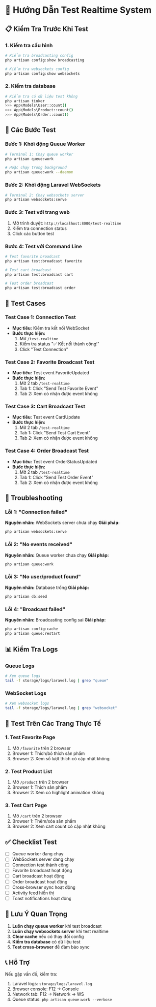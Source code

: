 # 🧪 Hướng Dẫn Test Realtime System

## 📋 Kiểm Tra Trước Khi Test

### 1. Kiểm tra cấu hình
```bash
# Kiểm tra broadcasting config
php artisan config:show broadcasting

# Kiểm tra websockets config  
php artisan config:show websockets
```

### 2. Kiểm tra database
```bash
# Kiểm tra có dữ liệu test không
php artisan tinker
>>> App\Models\User::count()
>>> App\Models\Product::count() 
>>> App\Models\Order::count()
```

## 🚀 Các Bước Test

### Bước 1: Khởi động Queue Worker
```bash
# Terminal 1: Chạy queue worker
php artisan queue:work

# Hoặc chạy trong background
php artisan queue:work --daemon
```

### Bước 2: Khởi động Laravel WebSockets
```bash
# Terminal 2: Chạy websockets server
php artisan websockets:serve
```

### Bước 3: Test với trang web
1. Mở trình duyệt: `http://localhost:8000/test-realtime`
2. Kiểm tra connection status
3. Click các button test

### Bước 4: Test với Command Line
```bash
# Test favorite broadcast
php artisan test:broadcast favorite

# Test cart broadcast  
php artisan test:broadcast cart

# Test order broadcast
php artisan test:broadcast order
```

## 🎯 Test Cases

### Test Case 1: Connection Test
- **Mục tiêu:** Kiểm tra kết nối WebSocket
- **Bước thực hiện:**
  1. Mở `/test-realtime`
  2. Kiểm tra status "✅ Kết nối thành công!"
  3. Click "Test Connection"

### Test Case 2: Favorite Broadcast Test
- **Mục tiêu:** Test event FavoriteUpdated
- **Bước thực hiện:**
  1. Mở 2 tab `/test-realtime`
  2. Tab 1: Click "Send Test Favorite Event"
  3. Tab 2: Xem có nhận được event không

### Test Case 3: Cart Broadcast Test
- **Mục tiêu:** Test event CardUpdate
- **Bước thực hiện:**
  1. Mở 2 tab `/test-realtime`
  2. Tab 1: Click "Send Test Cart Event"
  3. Tab 2: Xem có nhận được event không

### Test Case 4: Order Broadcast Test
- **Mục tiêu:** Test event OrderStatusUpdated
- **Bước thực hiện:**
  1. Mở 2 tab `/test-realtime`
  2. Tab 1: Click "Send Test Order Event"
  3. Tab 2: Xem có nhận được event không

## 🔧 Troubleshooting

### Lỗi 1: "Connection failed"
**Nguyên nhân:** WebSockets server chưa chạy
**Giải pháp:**
```bash
php artisan websockets:serve
```

### Lỗi 2: "No events received"
**Nguyên nhân:** Queue worker chưa chạy
**Giải pháp:**
```bash
php artisan queue:work
```

### Lỗi 3: "No user/product found"
**Nguyên nhân:** Database trống
**Giải pháp:**
```bash
php artisan db:seed
```

### Lỗi 4: "Broadcast failed"
**Nguyên nhân:** Broadcasting config sai
**Giải pháp:**
```bash
php artisan config:cache
php artisan queue:restart
```

## 📊 Kiểm Tra Logs

### Queue Logs
```bash
# Xem queue logs
tail -f storage/logs/laravel.log | grep "queue"
```

### WebSocket Logs
```bash
# Xem websocket logs
tail -f storage/logs/laravel.log | grep "websocket"
```

## 🎯 Test Trên Các Trang Thực Tế

### 1. Test Favorite Page
1. Mở `/favorite` trên 2 browser
2. Browser 1: Thích/bỏ thích sản phẩm
3. Browser 2: Xem số lượt thích có cập nhật không

### 2. Test Product List
1. Mở `/product` trên 2 browser
2. Browser 1: Thích sản phẩm
3. Browser 2: Xem có highlight animation không

### 3. Test Cart Page
1. Mở `/cart` trên 2 browser
2. Browser 1: Thêm/xóa sản phẩm
3. Browser 2: Xem cart count có cập nhật không

## ✅ Checklist Test

- [ ] Queue worker đang chạy
- [ ] WebSockets server đang chạy
- [ ] Connection test thành công
- [ ] Favorite broadcast hoạt động
- [ ] Cart broadcast hoạt động
- [ ] Order broadcast hoạt động
- [ ] Cross-browser sync hoạt động
- [ ] Activity feed hiển thị
- [ ] Toast notifications hoạt động

## 🚨 Lưu Ý Quan Trọng

1. **Luôn chạy queue worker** khi test broadcast
2. **Luôn chạy websockets server** khi test realtime
3. **Clear cache** nếu có thay đổi config
4. **Kiểm tra database** có dữ liệu test
5. **Test cross-browser** để đảm bảo sync

## 📞 Hỗ Trợ

Nếu gặp vấn đề, kiểm tra:
1. Laravel logs: `storage/logs/laravel.log`
2. Browser console: F12 → Console
3. Network tab: F12 → Network → WS
4. Queue status: `php artisan queue:work --verbose` 